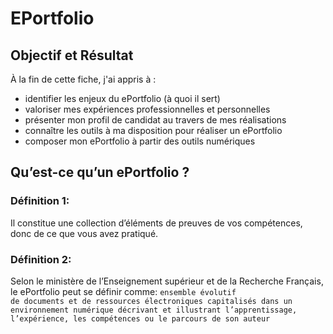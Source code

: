 # EPortfolio


## Objectif et Résultat
À la fin de cette fiche, j'ai appris à :
* identifier les enjeux du ePortfolio (à quoi il sert)
* valoriser mes expériences professionnelles et personnelles
* présenter mon profil de candidat au travers de mes réalisations
* connaître les outils à ma disposition pour réaliser un ePortfolio
* composer mon ePortfolio à partir des outils numériques

## Qu’est-ce qu’un ePortfolio ?
### Définition 1:
 Il constitue une collection d’éléments de preuves de vos compétences, donc de ce que vous avez pratiqué.
### Définition 2:
Selon le ministère de l’Enseignement supérieur et de la Recherche Français, le ePortfolio peut se définir comme:
<code>ensemble évolutif de documents et de ressources électroniques capitalisés dans un environnement numérique décrivant et illustrant l’apprentissage, l’expérience, les compétences ou le parcours de son auteur</code>